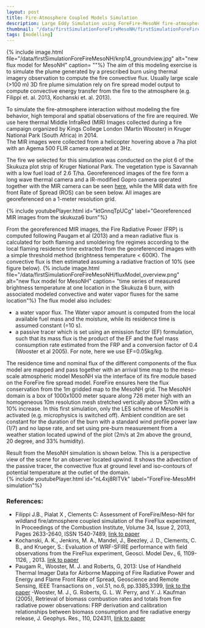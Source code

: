 ```yaml
---
layout: post
title: Fire-Atmosphere Coupled Models Simulation
description: Large Eddy Simulation using ForeFire-MesoNH fire-atmosphere system for a 7ha prescribed burn with convective fluxes computed from overhead thermal images.     
thumbnail: "/data/firstSimulationForeFireMesoNH/firstSimulationForeFireMesoNH_thumbnail.png"
tags: [modelling]
---
```

{% include image.html file="/data/firstSimulationForeFireMesoNH/knp14_groundview.jpg" alt="new flux model for MesoNH"
                      caption= ""%}
The aim of this modeling exercise is to simulate the plume generated by a prescribed burn using thermal imagery observation to compute the fire convective flux.
Usually large scale (>100 m) 3D fire plume simulation rely on fire spread model output to compute convective energy transfer from the fire to the atmosphere (e.g. Filippi et. al. 2013, Kochanski et. al. 2013).

To simulate the fire-atmosphere interaction without modeling the fire behavior, high temporal and spatial observations of the fire are required.
We use here thermal Middle InfraRed (MIR) Images collected during a fire campaign organized by Kings College London (Martin Wooster) in Kruger National Park (South Africa) in 2014.  
The MIR images were collected from a helicopter hovering above a 7ha plot with an Agema 500 FLIR camera operated at 3Hz.

The fire we selected for this simulation was conducted on the plot 6 of the Skukuza plot strip of Kruger National Park. The vegetation type is Savannah with a low fuel load of 2.6 T/ha.
Georeferenced images of the fire form a long wave thermal camera and a IR-modified Gopro camera operated together with the MIR camera can be seen [here](https://ronanpaugam.github.io/2014/06/26/knp14/),
while the MIR data with fire front Rate of Spread (ROS) can be seen below. All images are georeferenced on a 1-meter resolution grid.

{% include youtubePlayer.html id="ktGnnqTpUCg" label="Georeferenced MIR images from the skukuza6 burn"%}

From the georeferenced MIR images, the Fire Radiative Power (FRP) is computed following Paugam et al (2013) and a mean radiative flux is calculated for both flaming and smoldering fire regimes according to the local flaming residence time extracted from the georeferenced images with a simple threshold method (brightness temperature < 600K).
The convective flux is then estimated assuming a radiative fraction of 10% (see figure below).
{% include image.html file="/data/firstSimulationForeFireMesoNH/fluxModel_overview.png" alt="new flux model for MesoNH"
                      caption= "time series of measured brightness temperature at one location in the Skukuza 6 burn, with associated modeled convective and water vapor fluxes for the same location"%}
The flux model also includes:
- a water vapor flux. The Water vapor amount is computed from the local available fuel mass and the moisture, while its residence time is assumed constant (=10 s).
- a passive tracer which is set using an emission factor (EF) formulation, such that its mass flux is the product of the EF and the fuel mass consumption rate estimated from the FRP and a conversion factor of 0.4 (Wooster et al 2005). For note, here we use EF=0.05kg/kg.

The residence time and nominal flux of the different components of the flux model are mapped and pass together with an arrival time map to the meso-scale atmospheric model MesoNH via the interface of its fire module based on the ForeFire fire spread model. ForeFire ensures here the flux conservation from the 1m gridded map to the MesoNH grid.
The MesoNH domain is a box of 1000x1000 meter square along 726 meter high with an homogeneous 10m resolution mesh stretched vertically above 570m with a 10% increase. In this first simulation, only the LES scheme of MesoNH is activated (e.g. microphysics is switched off).
Ambient condition are set constant for the duration of the burn with a standard wind profile power law (1/7) and no lapse rate, and set using pre-burn measurement from a weather station located upwind of the plot (2m/s at 2m above the ground, 20 degree, and  33% humidity).

Result from the MesoNH simulation is shown below. This is a perspective view of the scene for an observer located upwind. It shows the advection of the passive tracer, the convective flux at ground level and iso-contours of potential temperature at the outlet of the domain.  
{% include youtubePlayer.html id="nL4xj8RlTVk" label="ForeFire-MesoMH simulation"%}


### References:
- Filippi J.B., Pialat X , Clements C: Assessment of ForeFire/Meso-NH for wildland fire/atmosphere coupled simulation of the FireFlux experiment, In Proceedings of the Combustion Institute, Volume 34, Issue 2, 2013, Pages 2633-2640, ISSN 1540-7489, [link to paper](https://doi.org/10.1016/j.proci.2012.07.022.)
- Kochanski, A. K., Jenkins, M. A., Mandel, J., Beezley, J. D., Clements, C. B., and Krueger, S.: Evaluation of WRF-SFIRE performance with field observations from the FireFlux experiment, Geosci. Model Dev., 6, 1109-1126, , 2013. [link to paper](https://doi.org/10.5194/gmd-6-1109-2013)
- Paugam R., Wooster, M. J. and Roberts, G, 2013: Use of Handheld Thermal Imager Data for Airborne Mapping of Fire Radiative Power and Energy and Flame Front Rate of Spread, Geoscience and Remote Sensing, IEEE Transactions on , vol.51, no.6, pp.3385,3399, [link to the paper](http://ieeexplore.ieee.org/stamp/stamp.jsp?arnumber=6377291)
-Wooster, M. J., G. Roberts, G. L. W. Perry, and Y. J. Kaufman (2005), Retrieval of biomass combustion rates and totals from fire radiative power observations: FRP derivation and calibration relationships between biomass consumption and fire radiative energy release, J. Geophys. Res., 110, D24311, [link to paper](http://onlinelibrary.wiley.com/doi/10.1029/2005JD006318/full)
